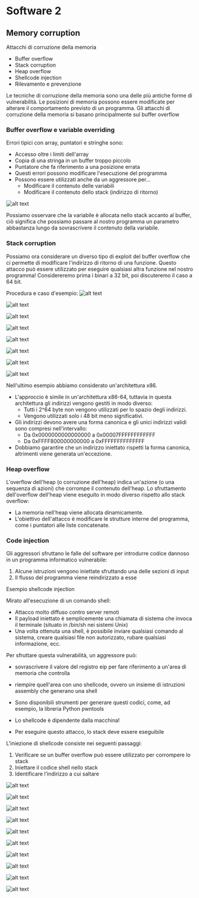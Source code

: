 # Software 2

## Memory corruption

Attacchi di corruzione della memoria

- Buffer overflow
- Stack corruption
- Heap overflow
- Shellcode injection
- Rilevamento e prevenzione

Le tecniche di corruzione della memoria sono una delle più antiche forme di vulnerabilità.
Le posizioni di memoria possono essere modificate per alterare il comportamento previsto di un programma.
Gli attacchi di corruzione della memoria si basano principalmente sul buffer overflow

### Buffer overflow e variable overriding

Errori tipici con array, puntatori e stringhe sono:

- Accesso oltre i limiti dell'array
- Copia di una stringa in un buffer troppo piccolo
- Puntatore che fa riferimento a una posizione errata
- Questi errori possono modificare l'esecuzione del programma
- Possono essere utilizzati anche da un aggressore per...
  - Modificare il contenuto delle variabili
  - Modificare il contenuto dello stack (indirizzo di ritorno)

![alt text](image.png)

Possiamo osservare che la variabile è allocata nello stack accanto al buffer, ciò significa che possiamo passare al nostro programma un parametro abbastanza lungo da sovrascrivere il contenuto della variabile.

### Stack corruption

Possiamo ora considerare un diverso tipo di exploit del buffer overflow che ci permette di modificare l'indirizzo di ritorno di una funzione.
Questo attacco può essere utilizzato per eseguire qualsiasi altra funzione nel nostro programma!
Considereremo prima i binari a 32 bit, poi discuteremo il caso a 64 bit.

Procedura e caso d'esempio:
![alt text](image-1.png)

![alt text](image-2.png)

![alt text](image-3.png)

![alt text](image-4.png)

![alt text](image-5.png)

![alt text](image-6.png)

![alt text](image-7.png)

![alt text](image-8.png)

Nell'ultimo esempio abbiamo considerato un'architettura x86.

- L'approccio è simile in un'architettura x86-64, tuttavia in questa architettura gli indirizzi vengono gestiti in modo diverso:
  - Tutti i 2^64 byte non vengono utilizzati per lo spazio degli indirizzi.
  - Vengono utilizzati solo i 48 bit meno significativi.
- Gli indirizzi devono avere una forma canonica e gli unici indirizzi validi sono compresi nell'intervallo:
  - Da 0x0000000000000000 a 0x00007FFFFFFFFFFFF
  - Da 0xFFFF800000000000 a 0xFFFFFFFFFFFFFF
- Dobbiamo garantire che un indirizzo iniettato rispetti la forma canonica, altrimenti viene generata un'eccezione.

### Heap overflow

L'overflow dell'heap (o corruzione dell'heap) indica un'azione (o una sequenza di azioni) che corrompe il contenuto dell'heap.
Lo sfruttamento dell'overflow dell'heap viene eseguito in modo diverso rispetto allo stack overflow:

- La memoria nell'heap viene allocata dinamicamente.
- L'obiettivo dell'attacco è modificare le strutture interne del programma, come i puntatori alle liste concatenate.

### Code injection

Gli aggressori sfruttano le falle del software per introdurre codice dannoso in un programma informatico vulnerabile:

1. Alcune istruzioni vengono iniettate sfruttando una delle sezioni di input
2. Il flusso del programma viene reindirizzato a esse

Esempio shellcode injection

Mirato all'esecuzione di un comando shell:

- Attacco molto diffuso contro server remoti
- Il payload iniettato è semplicemente una chiamata di sistema che invoca il terminale (situato in /bin/sh nei sistemi Unix)
- Una volta ottenuta una shell, è possibile inviare qualsiasi comando al sistema, creare qualsiasi file non autorizzato, rubare qualsiasi informazione, ecc.

Per sfruttare questa vulnerabilità, un aggressore può:

- sovrascrivere il valore del registro eip per fare riferimento a un'area di memoria che controlla
- riempire quell'area con uno shellcode, ovvero un insieme di istruzioni assembly che generano una shell

- Sono disponibili strumenti per generare questi codici, come, ad esempio, la libreria Python pwntools
- Lo shellcode è dipendente dalla macchina!
- Per eseguire questo attacco, lo stack deve essere eseguibile

L'iniezione di shellcode consiste nei seguenti passaggi:

1. Verificare se un buffer overflow può essere utilizzato per corrompere lo stack
2. Iniettare il codice shell nello stack
3. Identificare l'indirizzo a cui saltare

![alt text](image-9.png)

![alt text](image-10.png)

![alt text](image-11.png)

![alt text](image-12.png)

![alt text](image-13.png)

![alt text](image-14.png)

![alt text](image-15.png)

![alt text](image-16.png)

![alt text](image-17.png)

![alt text](image-18.png)
